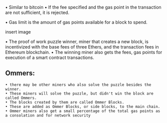   • Similar to bitcoin
  • If the fee specified and the gas point in the transaction are not sufficient, it is rejected.


  • Gas limit is the amount of gas points available for a block to spend.

insert image


• The proof of work puzzle winner, miner that creates a new block, is incentivized with the base fees of three Ethers, and the transaction fees in Ethereum blockchain.
• The winning miner also gets the fees, gas points for execution of a smart contract transactions.

## Ommers:

    • there may be other miners who also solve the puzzle besides the winner.
    • These miners will solve the puzzle, but didn't win the block are called Ommers. 
    • The blocks created by them are called Ommer Blocks. 
    • These are added as Ommer Blocks, or side blocks, to the main chain.
    • Ommer miners also get a small percentage of the total gas points as a consolation and for network security



